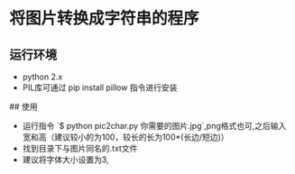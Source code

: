 # 将图片转换成字符串的程序
## 运行环境
<ul>
    <li>python 2.x
    <li>PIL库可通过  pip install pillow  指令进行安装
</ul>
## 使用
<ul>
    <li>运行指令 `$ python pic2char.py 你需要的图片.jpg`,png格式也可,之后输入宽和高（建议较小的为100，较长的长为100*(长边/短边)）
    <li>找到目录下与图片同名的.txt文件
    <li>建议将字体大小设置为3,
